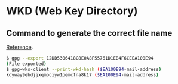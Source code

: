 # WKD (Web Key Directory)

## Command to generate the correct file name

[Reference](https://wiki.gnupg.org/WKDHosting).

```sh
$ gpg --export 12DD5306418C8E0A8F55761D1EB4F6CEEA100E94
(File exported)
$ gpg-wks-client --print-wkd-hash ($EA100E94-mail-address)
kdyway9ebdjjxqmociyw1pemcfna8k17 ($EA100E94-mail-address)
```
